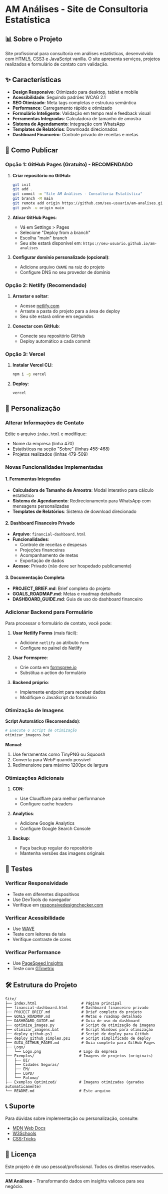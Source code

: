 # AM Análises - Site de Consultoria Estatística

## 📊 Sobre o Projeto

Site profissional para consultoria em análises estatísticas, desenvolvido com HTML5, CSS3 e JavaScript vanilla. O site apresenta serviços, projetos realizados e formulário de contato com validação.

## ✨ Características

- **Design Responsivo**: Otimizado para desktop, tablet e mobile
- **Acessibilidade**: Seguindo padrões WCAG 2.1
- **SEO Otimizado**: Meta tags completas e estrutura semântica
- **Performance**: Carregamento rápido e otimizado
- **Formulário Inteligente**: Validação em tempo real e feedback visual
- **Ferramentas Integradas**: Calculadora de tamanho de amostra
- **Sistema de Agendamento**: Integração com WhatsApp
- **Templates de Relatórios**: Downloads direcionados
- **Dashboard Financeiro**: Controle privado de receitas e metas

## 🚀 Como Publicar

### Opção 1: GitHub Pages (Gratuito) - RECOMENDADO

1. **Criar repositório no GitHub**:
   ```bash
   git init
   git add .
   git commit -m "Site AM Análises - Consultoria Estatística"
   git branch -M main
   git remote add origin https://github.com/seu-usuario/am-analises.git
   git push -u origin main
   ```

2. **Ativar GitHub Pages**:
   - Vá em Settings > Pages
   - Selecione "Deploy from a branch"
   - Escolha "main" branch
   - Seu site estará disponível em: `https://seu-usuario.github.io/am-analises`

3. **Configurar domínio personalizado (opcional)**:
   - Adicione arquivo `CNAME` na raiz do projeto
   - Configure DNS no seu provedor de domínio

### Opção 2: Netlify (Recomendado)

1. **Arrastar e soltar**:
   - Acesse [netlify.com](https://netlify.com)
   - Arraste a pasta do projeto para a área de deploy
   - Seu site estará online em segundos

2. **Conectar com GitHub**:
   - Conecte seu repositório GitHub
   - Deploy automático a cada commit

### Opção 3: Vercel

1. **Instalar Vercel CLI**:
   ```bash
   npm i -g vercel
   ```

2. **Deploy**:
   ```bash
   vercel
   ```

## 🔧 Personalização

### Alterar Informações de Contato

Edite o arquivo `index.html` e modifique:
- Nome da empresa (linha 470)
- Estatísticas na seção "Sobre" (linhas 458-468)
- Projetos realizados (linhas 479-509)

### Novas Funcionalidades Implementadas

#### 1. Ferramentas Integradas
- **Calculadora de Tamanho de Amostra**: Modal interativo para cálculo estatístico
- **Sistema de Agendamento**: Redirecionamento para WhatsApp com mensagens personalizadas
- **Templates de Relatórios**: Sistema de download direcionado

#### 2. Dashboard Financeiro Privado
- **Arquivo**: `financial-dashboard.html`
- **Funcionalidades**:
  - Controle de receitas e despesas
  - Projeções financeiras
  - Acompanhamento de metas
  - Exportação de dados
- **Acesso**: Privado (não deve ser hospedado publicamente)

#### 3. Documentação Completa
- **PROJECT_BRIEF.md**: Brief completo do projeto
- **GOALS_ROADMAP.md**: Metas e roadmap detalhado
- **DASHBOARD_GUIDE.md**: Guia de uso do dashboard financeiro

### Adicionar Backend para Formulário

Para processar o formulário de contato, você pode:

1. **Usar Netlify Forms** (mais fácil):
   - Adicione `netlify` ao atributo `form`
   - Configure no painel do Netlify

2. **Usar Formspree**:
   - Crie conta em [formspree.io](https://formspree.io)
   - Substitua o action do formulário

3. **Backend próprio**:
   - Implemente endpoint para receber dados
   - Modifique o JavaScript do formulário

### Otimização de Imagens

**Script Automático (Recomendado)**:
```bash
# Execute o script de otimização
otimizar_imagens.bat
```

**Manual**:
1. Use ferramentas como TinyPNG ou Squoosh
2. Converta para WebP quando possível
3. Redimensione para máximo 1200px de largura

### Otimizações Adicionais

1. **CDN**:
   - Use Cloudflare para melhor performance
   - Configure cache headers

2. **Analytics**:
   - Adicione Google Analytics
   - Configure Google Search Console

3. **Backup**:
   - Faça backup regular do repositório
   - Mantenha versões das imagens originais

## 📱 Testes

### Verificar Responsividade
- Teste em diferentes dispositivos
- Use DevTools do navegador
- Verifique em [responsivedesignchecker.com](https://responsivedesignchecker.com)

### Verificar Acessibilidade
- Use [WAVE](https://wave.webaim.org/)
- Teste com leitores de tela
- Verifique contraste de cores

### Verificar Performance
- Use [PageSpeed Insights](https://pagespeed.web.dev/)
- Teste com [GTmetrix](https://gtmetrix.com/)

## 🛠️ Estrutura do Projeto

```
Site/
├── index.html                    # Página principal
├── financial-dashboard.html      # Dashboard financeiro privado
├── PROJECT_BRIEF.md              # Brief completo do projeto
├── GOALS_ROADMAP.md              # Metas e roadmap detalhado
├── DASHBOARD_GUIDE.md            # Guia de uso do dashboard
├── optimize_images.py            # Script de otimização de imagens
├── otimizar_imagens.bat          # Script Windows para otimização
├── deploy_github.ps1             # Script de deploy para GitHub
├── deploy_github_simples.ps1     # Script simplificado de deploy
├── GUIA_GITHUB_PAGES.md          # Guia completo para GitHub Pages
├── Logo/
│   └── Logo.png                 # Logo da empresa
├── Exemplos/                    # Imagens de projetos (originais)
│   ├── BI/
│   ├── Cidades Seguras/
│   ├── EM/
│   ├── LGPD/
│   └── Paloma/
├── Exemplos_Optimized/          # Imagens otimizadas (geradas automaticamente)
└── README.md                    # Este arquivo
```

## 📞 Suporte

Para dúvidas sobre implementação ou personalização, consulte:
- [MDN Web Docs](https://developer.mozilla.org/)
- [W3Schools](https://www.w3schools.com/)
- [CSS-Tricks](https://css-tricks.com/)

## 📄 Licença

Este projeto é de uso pessoal/profissional. Todos os direitos reservados.

---

**AM Análises** - Transformando dados em insights valiosos para seu negócio.
